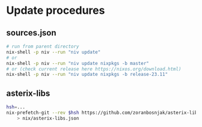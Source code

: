 # Update procedures

## sources.json

```bash
# run from parent directory
nix-shell -p niv --run "niv update"
# or
nix-shell -p niv --run "niv update nixpkgs -b master"
# or (check current release here https://nixos.org/download.html)
nix-shell -p niv --run "niv update nixpkgs -b release-23.11"
```

## asterix-libs

```bash
hsh=...
nix-prefetch-git --rev $hsh https://github.com/zoranbosnjak/asterix-libs.git \
    > nix/asterix-libs.json
```
